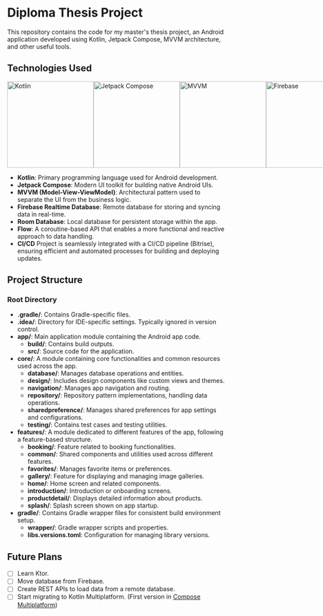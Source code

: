# Diploma Thesis Project

This repository contains the code for my master's thesis project, an Android application developed
using Kotlin, Jetpack Compose, MVVM architecture, and other useful tools.

## Technologies Used

<div style="display:flex; justify-content:space-between;">
  <img src="https://asset.brandfetch.io/id8oU9wOdk/idritPOXtM.png" alt="Kotlin" width="200" height="200">
  <img src="https://blogger.googleusercontent.com/img/b/R29vZ2xl/AVvXsEjC97Z8BResg5dlPqczsRCFhP6zewWX0X0e7fVPG-G7PuUZwwZVsi9OPoqJYkgqT2h0FI95SsmWzVEgpt8b8HAqFiIxZ98TFtY4lE0b8UrtVJ2HrJebRwl6C9DslsQDl9KnBIrdHS6LtkY/s1600/jetpack+compose+icon_RGB.png" alt="Jetpack Compose" width="200" height="200">
  <img src="https://geekstand.top/wp-content/uploads/2021/05/mvv.png" alt="MVVM" width="200" height="200">
  <img src="https://cdn.icon-icons.com/icons2/2699/PNG/512/firebase_logo_icon_168209.png" alt="Firebase" width="200" height="200">
  <img src="https://encrypted-tbn0.gstatic.com/images?q=tbn:ANd9GcQC_gBfVJ7tHW6UyCrIHqK9aDPkgsBRE-2SotEM0EAbyQ&s" alt="Room Database" width="200" height="200">
</div>

- **Kotlin**: Primary programming language used for Android development.
- **Jetpack Compose**: Modern UI toolkit for building native Android UIs.
- **MVVM (Model-View-ViewModel)**: Architectural pattern used to separate the UI from the business
  logic.
- **Firebase Realtime Database**: Remote database for storing and syncing data in real-time.
- **Room Database**: Local database for persistent storage within the app.
- **Flow**: A coroutine-based API that enables a more functional and reactive approach to data
  handling.
-  **CI/CD** Project is seamlessly integrated with a CI/CD pipeline (Bitrise), ensuring efficient and automated processes for building and deploying updates. 
 
## Project Structure

### Root Directory

- **.gradle/**: Contains Gradle-specific files.
- **.idea/**: Directory for IDE-specific settings. Typically ignored in version control.
- **app/**: Main application module containing the Android app code.
    - **build/**: Contains build outputs.
    - **src/**: Source code for the application.
- **core/**: A module containing core functionalities and common resources used across the app.
    - **database/**: Manages database operations and entities.
    - **design/**: Includes design components like custom views and themes.
    - **navigation/**: Manages app navigation and routing.
    - **repository/**: Repository pattern implementations, handling data operations.
    - **sharedpreference/**: Manages shared preferences for app settings and configurations.
    - **testing/**: Contains test cases and testing utilities.
- **features/**: A module dedicated to different features of the app, following a feature-based
  structure.
    - **booking/**: Feature related to booking functionalities.
    - **common/**: Shared components and utilities used across different features.
    - **favorites/**: Manages favorite items or preferences.
    - **gallery/**: Feature for displaying and managing image galleries.
    - **home/**: Home screen and related components.
    - **introduction/**: Introduction or onboarding screens.
    - **productdetail/**: Displays detailed information about products.
    - **splash/**: Splash screen shown on app startup.
- **gradle/**: Contains Gradle wrapper files for consistent build environment setup.
    - **wrapper/**: Gradle wrapper scripts and properties.
    - **libs.versions.toml**: Configuration for managing library versions.

## Future Plans

- [ ] Learn Ktor.
- [ ] Move database from Firebase.
- [ ] Create REST APIs to load data from a remote database.
- [ ] Start migrating to Kotlin Multiplatform. (First version
  in [Compose Multiplatform](https://github.com/gulomov/DTCompseMutliplatform))
